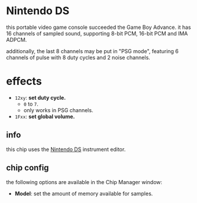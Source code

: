 # Nintendo DS

this portable video game console succeeded the Game Boy Advance.
it has 16 channels of sampled sound, supporting 8-bit PCM, 16-bit PCM and IMA ADPCM.

additionally, the last 8 channels may be put in "PSG mode", featuring 6 channels of pulse with 8 duty cycles and 2 noise channels.

# effects

- `12xy`: **set duty cycle.**
  - `0` to `7`.
  - only works in PSG channels.
- `1Fxx`: **set global volume.**

## info

this chip uses the [Nintendo DS](../4-instrument/nds.md) instrument editor.

## chip config

the following options are available in the Chip Manager window:

- **Model**: set the amount of memory available for samples.
